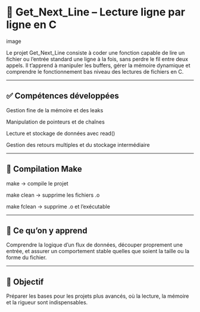 # 📄 Get_Next_Line – Lecture ligne par ligne en C

image


Le projet Get_Next_Line consiste à coder une fonction capable de lire un fichier ou l’entrée standard une ligne à la fois, sans perdre le fil entre deux appels. Il t’apprend à manipuler les buffers, gérer la mémoire dynamique et comprendre le fonctionnement bas niveau des lectures de fichiers en C.

---
## ✅ Compétences développées
 Gestion fine de la mémoire et des leaks

Manipulation de pointeurs et de chaînes

Lecture et stockage de données avec read()

Gestion des retours multiples et du stockage intermédiaire

---
## 🔧 Compilation Make
make → compile le projet

make clean → supprime les fichiers .o

make fclean → supprime .o et l’exécutable

---
## 🧠 Ce qu’on y apprend
Comprendre la logique d’un flux de données, découper proprement une entrée, et assurer un comportement stable quelles que soient la taille ou la forme du fichier.

---
## 🏁 Objectif
Préparer les bases pour les projets plus avancés, où la lecture, la mémoire et la rigueur sont indispensables.

